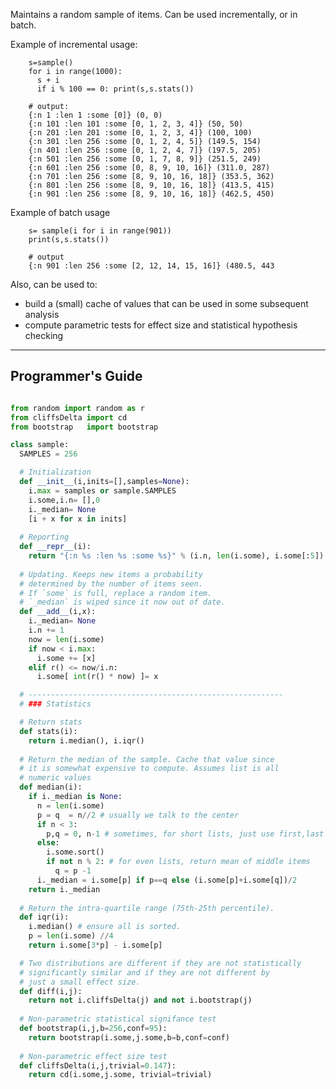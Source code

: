 Maintains a random sample
of items.  Can be used incrementally, or in batch.

Example of incremental usage:

        s=sample()
        for i in range(1000):
          s + i
          if i % 100 == 0: print(s,s.stats())

        # output:
        {:n 1 :len 1 :some [0]} (0, 0)
        {:n 101 :len 101 :some [0, 1, 2, 3, 4]} (50, 50)
        {:n 201 :len 201 :some [0, 1, 2, 3, 4]} (100, 100)
        {:n 301 :len 256 :some [0, 1, 2, 4, 5]} (149.5, 154)
        {:n 401 :len 256 :some [0, 1, 2, 4, 7]} (197.5, 205)
        {:n 501 :len 256 :some [0, 1, 7, 8, 9]} (251.5, 249)
        {:n 601 :len 256 :some [0, 8, 9, 10, 16]} (311.0, 287)
        {:n 701 :len 256 :some [8, 9, 10, 16, 18]} (353.5, 362)
        {:n 801 :len 256 :some [8, 9, 10, 16, 18]} (413.5, 415)
        {:n 901 :len 256 :some [8, 9, 10, 16, 18]} (462.5, 450)

Example of batch usage     

        s= sample(i for i in range(901))
        print(s,s.stats())

        # output
        {:n 901 :len 256 :some [2, 12, 14, 15, 16]} (480.5, 443

Also, can be used to:

- build a (small) cache of values that can be used in some subsequent analysis
- compute parametric tests for effect size and statistical hypothesis checking

_____
## Programmer's Guide    
```python

from random import random as r
from cliffsDelta import cd
from bootstrap   import bootstrap

class sample:
  SAMPLES = 256

  # Initialization
  def __init__(i,inits=[],samples=None):
    i.max = samples or sample.SAMPLES
    i.some,i.n= [],0
    i._median= None
    [i + x for x in inits]
    
  # Reporting
  def __repr__(i):
    return "{:n %s :len %s :some %s}" % (i.n, len(i.some), i.some[:5])
  
  # Updating. Keeps new items a probability
  # determined by the number of items seen.
  # If `some` is full, replace a random item.
  # `_median` is wiped since it now out of date.
  def __add__(i,x):
    i._median= None
    i.n += 1
    now = len(i.some)
    if now < i.max:
      i.some += [x]
    elif r() <= now/i.n:
      i.some[ int(r() * now) ]= x

  # ---------------------------------------------------------
  # ### Statistics

  # Return stats
  def stats(i):
    return i.median(), i.iqr()
  
  # Return the median of the sample. Cache that value since
  # it is somewhat expensive to compute. Assumes list is all
  # numeric values
  def median(i):
    if i._median is None:
      n = len(i.some)
      p = q  = n//2 # usually we talk to the center
      if n < 3:    
        p,q = 0, n-1 # sometimes, for short lists, just use first,last
      else:
        i.some.sort()
        if not n % 2: # for even lists, return mean of middle items
          q = p -1
      i._median = i.some[p] if p==q else (i.some[p]+i.some[q])/2
    return i._median
  
  # Return the intra-quartile range (75th-25th percentile).
  def iqr(i):
    i.median() # ensure all is sorted.
    p = len(i.some) //4
    return i.some[3*p] - i.some[p]

  # Two distributions are different if they are not statistically
  # significantly similar and if they are not different by
  # just a small effect size.
  def diff(i,j):
    return not i.cliffsDelta(j) and not i.bootstrap(j)
  
  # Non-parametric statistical signifance test
  def bootstrap(i,j,b=256,conf=95):
    return bootstrap(i.some,j.some,b=b,conf=conf)
  
  # Non-parametric effect size test
  def cliffsDelta(i,j,trivial=0.147):
    return cd(i.some,j.some, trivial=trivial)

```

